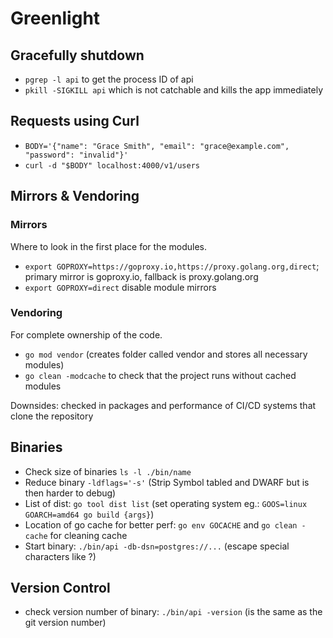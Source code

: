 # Greenlight

## Gracefully shutdown

- `pgrep -l api` to get the process ID of api
- `pkill -SIGKILL api` which is not catchable and kills the app immediately

## Requests using Curl

- `BODY='{"name": "Grace Smith", "email": "grace@example.com", "password": "invalid"}'`
- `curl -d "$BODY" localhost:4000/v1/users`

## Mirrors & Vendoring

### Mirrors

Where to look in the first place for the modules.

- `export GOPROXY=https://goproxy.io,https://proxy.golang.org,direct`; primary mirror is goproxy.io, fallback is proxy.golang.org
- `export GOPROXY=direct` disable module mirrors

### Vendoring

For complete ownership of the code.

- `go mod vendor` (creates folder called vendor and stores all necessary modules)
- `go clean -modcache` to check that the project runs without cached modules

Downsides: checked in packages and performance of CI/CD systems that clone the repository

## Binaries

- Check size of binaries `ls -l ./bin/name`
- Reduce binary `-ldflags='-s'` (Strip Symbol tabled and DWARF but is then harder to debug)
- List of dist: `go tool dist list` (set operating system eg.: `GOOS=linux GOARCH=amd64 go build {args}`)
- Location of go cache for better perf: `go env GOCACHE` and `go clean -cache` for cleaning cache
- Start binary: `./bin/api -db-dsn=postgres://...` (escape special characters like ?)

## Version Control

- check version number of binary: `./bin/api -version` (is the same as the git version number)
